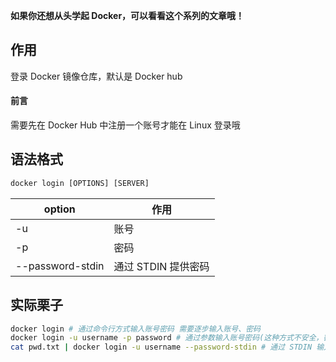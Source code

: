 **如果你还想从头学起 Docker，可以看看这个系列的文章哦！**

## 作用
登录 Docker 镜像仓库，默认是 Docker hub

#### 前言
需要先在 Docker Hub 中注册一个账号才能在 Linux 登录哦

## 语法格式
```python
docker login [OPTIONS] [SERVER]
```
| option | 作用 |
| ---- | ---- |
-u	| 账号
-p	| 密码
--password-stdin	| 通过 STDIN 提供密码

## 实际栗子
```bash
docker login # 通过命令行方式输入账号密码 需要逐步输入账号、密码
docker login -u username -p password # 通过参数输入账号密码(这种方式不安全，密码会出现在 shell 的历史记录或日志文件中)
cat pwd.txt | docker login -u username --password-stdin # 通过 STDIN 输入密码 先将密码存储在 pwd.txt 文件中,可以解决上一个栗子的不安全问题
